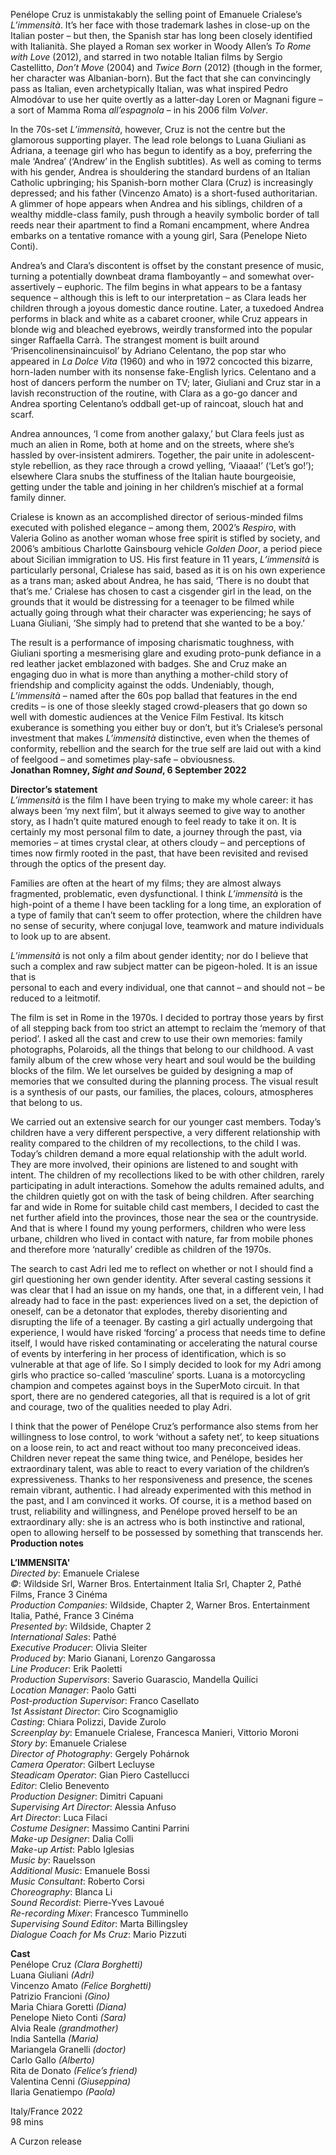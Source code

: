 


Penélope Cruz is unmistakably the selling point of Emanuele Crialese’s _L’immensità_. It’s her face with those trademark lashes in close-up on the Italian poster – but then, the Spanish star has long been closely identified with Italianità. She played a Roman sex worker in Woody Allen’s _To Rome with Love_ (2012), and starred in two notable Italian films by Sergio Castellitto, _Don’t Move_ (2004) and _Twice Born_ (2012) (though in the former, her character was Albanian-born). But the fact that she can convincingly pass as Italian, even archetypically Italian, was what inspired Pedro Almodóvar to use her quite overtly as a latter-day Loren or Magnani figure – a sort of Mamma Roma _all’espagnola_ – in his 2006 film _Volver_.

In the 70s-set _L’immensità_, however, Cruz is not the centre but the glamorous supporting player. The lead role belongs to Luana Giuliani as Adriana, a teenage girl who has begun to identify as a boy, preferring the male ‘Andrea’ (‘Andrew’ in the English subtitles). As well as coming to terms with his gender, Andrea is shouldering the standard burdens of an Italian Catholic upbringing; his Spanish-born mother Clara (Cruz) is increasingly depressed; and his father (Vincenzo Amato) is a short-fused authoritarian. A glimmer of hope appears when Andrea and his siblings, children of a wealthy middle-class family, push through a heavily symbolic border of tall reeds near their apartment to find a Romani encampment, where Andrea embarks on a tentative romance with a young girl, Sara (Penelope Nieto Conti).

Andrea’s and Clara’s discontent is offset by the constant presence of music, turning a potentially downbeat drama flamboyantly – and somewhat over-assertively – euphoric. The film begins in what appears to be a fantasy sequence – although this is left to our interpretation – as Clara leads her children through a joyous domestic dance routine. Later, a tuxedoed Andrea performs in black and white as a cabaret crooner, while Cruz appears in blonde wig and bleached eyebrows, weirdly transformed into the popular singer Raffaella Carrà. The strangest moment is built around ‘Prisencolinensinaincuisol’ by Adriano Celentano, the pop star who appeared in _La Dolce Vita_ (1960) and who in 1972 concocted this bizarre, horn-laden number with its nonsense fake-English lyrics. Celentano and a host of dancers perform the number on TV; later, Giuliani and Cruz star in a lavish reconstruction of the routine, with Clara as a go-go dancer and Andrea sporting Celentano’s oddball get-up of raincoat, slouch hat and scarf.

Andrea announces, ‘I come from another galaxy,’ but Clara feels just as much an alien in Rome, both at home and on the streets, where she’s hassled by over-insistent admirers. Together, the pair unite in adolescent-style rebellion, as they race through a crowd yelling, ‘Viaaaa!’ (‘Let’s go!’); elsewhere Clara snubs the stuffiness of the Italian haute bourgeoisie, getting under the table and joining in her children’s mischief at a formal family dinner.

Crialese is known as an accomplished director of serious-minded films executed with polished elegance – among them, 2002’s _Respiro_, with Valeria Golino as another woman whose free spirit is stifled by society, and 2006’s ambitious Charlotte Gainsbourg vehicle _Golden Door_, a period piece about Sicilian immigration to US. His first feature in 11 years, _L’immensità_ is particularly personal, Crialese has said, based as it is on his own experience as a trans man; asked about Andrea, he has said, ‘There is no doubt that that’s me.’ Crialese has chosen to cast a cisgender girl in the lead, on the grounds that it would be distressing for a teenager to be filmed while actually going through what their character was experiencing; he says of Luana Giuliani, ‘She simply had to pretend that she wanted to be a boy.’

The result is a performance of imposing charismatic toughness, with Giuliani sporting a mesmerising glare and exuding proto-punk defiance in a red leather jacket emblazoned with badges. She and Cruz make an engaging duo in what is more than anything a mother-child story of friendship and complicity against the odds. Undeniably, though, _L’immensità_ – named after the 60s pop ballad that features in the end credits – is one of those sleekly staged crowd-pleasers that go down so well with domestic audiences at the Venice Film Festival. Its kitsch exuberance is something you either buy or don’t, but it’s Crialese’s personal investment that makes _L’immensità_ distinctive, even when the themes of conformity, rebellion and the search for the true self are laid out with a kind of feelgood – and sometimes play-safe – obviousness.  
**Jonathan Romney, _Sight and Sound_, 6 September 2022**  

**Director’s statement**  
_L’immensità_ is the film I have been trying to make my whole career: it has always been ‘my next film’, but it always seemed to give way to another story, as I hadn’t quite matured enough to feel ready to take it on. It is certainly my most personal film to date, a journey through the past, via memories – at times crystal clear, at others cloudy – and perceptions of times now firmly rooted in the past, that have been revisited and revised through the optics of the present day.

Families are often at the heart of my films; they are almost always fragmented, problematic, even dysfunctional. I think _L’immensità_ is the high-point of a theme I have been tackling for a long time, an exploration of a type of family that can’t seem to offer protection, where the children have no sense of security, where conjugal love, teamwork and mature individuals to look up to are absent.

_L’immensità_ is not only a film about gender identity; nor do I believe that such a complex and raw subject matter can be pigeon-holed. It is an issue that is  
personal to each and every individual, one that cannot – and should not – be reduced to a leitmotif.

The film is set in Rome in the 1970s. I decided to portray those years by first of all stepping back from too strict an attempt to reclaim the ‘memory of that period’. I asked all the cast and crew to use their own memories: family photographs, Polaroids, all the things that belong to our childhood. A vast family album of the crew whose very heart and soul would be the building blocks of the film. We let ourselves be guided by designing a map of memories that we consulted during the planning process. The visual result is a synthesis of our pasts, our families, the places, colours, atmospheres that belong to us.

We carried out an extensive search for our younger cast members. Today’s children have a very different perspective, a very different relationship with reality compared to the children of my recollections, to the child I was. Today’s children demand a more equal relationship with the adult world. They are more involved, their opinions are listened to and sought with intent. The children of my recollections liked to be with other children, rarely participating in adult interactions. Somehow the adults remained adults, and the children quietly got on with the task of being children. After searching far and wide in Rome for suitable child cast members, I decided to cast the net further afield into the provinces, those near the sea or the countryside. And that is where I found my young performers, children who were less urbane, children who lived in contact with nature, far from mobile phones and therefore more ‘naturally’ credible as children of the 1970s.

The search to cast Adri led me to reflect on whether or not I should find a girl questioning her own gender identity. After several casting sessions it was clear that I had an issue on my hands, one that, in a different vein, I had already had to face in the past: experiences lived on a set, the depiction of oneself, can be a detonator that explodes, thereby disorienting and disrupting the life of a teenager. By casting a girl actually undergoing that experience, I would have risked ‘forcing’ a process that needs time to define itself, I would have risked contaminating or accelerating the natural course of events by interfering in her process of identification, which is so vulnerable at that age of life. So I simply decided to look for my Adri among girls who practice so-called ‘masculine’ sports. Luana is a motorcycling champion and competes against boys in the SuperMoto circuit. In that sport, there are no gendered categories, all that is required is a lot of grit and courage, two of the qualities needed to play Adri.

I think that the power of Penélope Cruz’s performance also stems from her willingness to lose control, to work ‘without a safety net’, to keep situations on a loose rein, to act and react without too many preconceived ideas. Children never repeat the same thing twice, and Penélope, besides her extraordinary talent, was able to react to every variation of the children’s expressiveness. Thanks to her responsiveness and presence, the scenes remain vibrant, authentic. I had already experimented with this method in the past, and I am convinced it works. Of course, it is a method based on trust, reliability and willingness, and Penélope proved herself to be an extraordinary ally: she is an actress who is both instinctive and rational, open to allowing herself to be possessed by something that transcends her.  
**Production notes** 
<br>

**L’IMMENSITA'**  
_Directed by_: Emanuele Crialese  
_©_: Wildside Srl, Warner Bros. Entertainment Italia Srl, Chapter 2, Pathé Films, France 3 Cinéma  
_Production Companies_: Wildside, Chapter 2, Warner Bros. Entertainment Italia, Pathé, France 3 Cinéma  
_Presented by_: Wildside, Chapter 2  
_International Sales_: Pathé  
_Executive Producer_: Olivia Sleiter  
_Produced by_: Mario Gianani, Lorenzo Gangarossa  
_Line Producer_: Erik Paoletti  
_Production Supervisors_: Saverio Guarascio, Mandella Quilici  
_Location Manager_: Paolo Gatti  
_Post-production Supervisor_: Franco Casellato  
_1st Assistant Director_: Ciro Scognamiglio  
_Casting_: Chiara Polizzi, Davide Zurolo  
_Screenplay by_: Emanuele Crialese, Francesca Manieri, Vittorio Moroni  
_Story by_: Emanuele Crialese  
_Director of Photography_: Gergely Pohárnok  
_Camera Operator_: Gilbert Lecluyse  
_Steadicam Operator_: Gian Piero Castellucci  
_Editor_: Clelio Benevento  
_Production Designer_: Dimitri Capuani  
_Supervising Art Director_: Alessia Anfuso  
_Art Director_: Luca Filaci  
_Costume Designer_: Massimo Cantini Parrini  
_Make-up Designer_: Dalia Colli  
_Make-up Artist_: Pablo Iglesias  
_Music by_: Rauelsson  
_Additional Music_: Emanuele Bossi  
_Music Consultant_: Roberto Corsi  
_Choreography_: Blanca Li  
_Sound Recordist_: Pierre-Yves Lavoué  
_Re-recording Mixer_: Francesco Tumminello  
_Supervising Sound Editor_: Marta Billingsley  
_Dialogue Coach for Ms Cruz_: Mario Pizzuti  

**Cast**  
Penélope Cruz _(Clara Borghetti)_  
Luana Giuliani _(Adri)_  
Vincenzo Amato _(Felice Borghetti)_  
Patrizio Francioni _(Gino)_  
Maria Chiara Goretti _(Diana)_  
Penelope Nieto Conti _(Sara)_  
Alvia Reale _(grandmother)_  
India Santella _(Maria)_  
Mariangela Granelli _(doctor)_  
Carlo Gallo _(Alberto)_  
Rita de Donato _(Felice’s friend)_  
Valentina Cenni _(Giuseppina)_  
Ilaria Genatiempo _(Paola)_  

Italy/France 2022  
98 mins  

A Curzon release  
<!--stackedit_data:
eyJoaXN0b3J5IjpbMTk4MjcwNjI1Niw3OTgzMzU4NDZdfQ==
-->